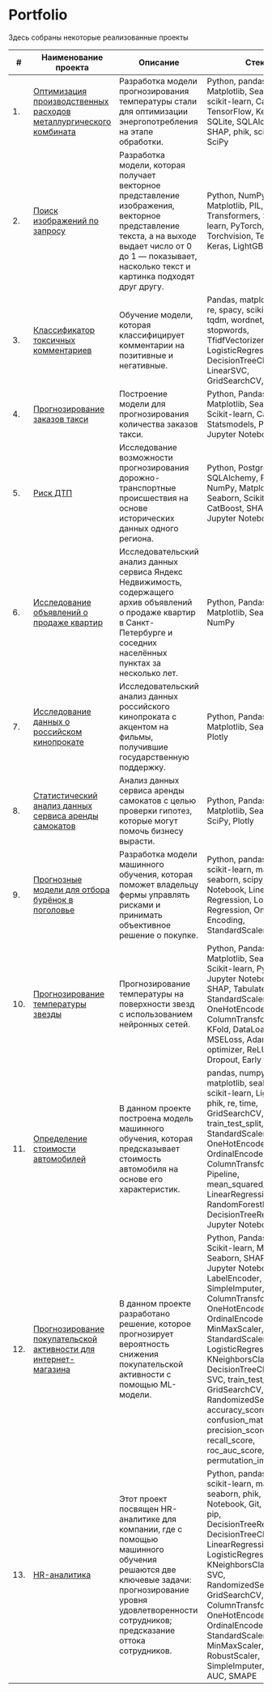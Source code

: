 # Portfolio

Здесь собраны некоторые реализованные проекты

| #    | Наименование проекта                | Описание                                                     | Стек                                                         |
| ---- | ------------------------------------------------------------ | ------------------------------------------------------------ | ------------------------------------------------------------ |
| 1.   | [Оптимизация производственных расходов металлургического комбината](https://github.com/leesunah/Practicum_projects/tree/main/metallurgical_plant) | Разработка модели прогнозирования температуры стали для оптимизации энергопотребления на этапе обработки. | Python, pandas, NumPy, Matplotlib, Seaborn, scikit-learn, CatBoost, TensorFlow, Keras, SQLite, SQLAlchemy, SHAP, phik, scikeras, SciPy       |
| 2.   | [Поиск изображений по запросу](https://github.com/leesunah/Practicum_projects/tree/main/search%20images%20by%20request)| Разработка модели, которая получает векторное представление изображения, векторное представление текста, а на выходе выдает число от 0 до 1 — показывает, насколько текст и картинка подходят друг другу. | Python, NumPy, Pandas, Matplotlib, PIL, NLTK, Transformers, Scikit-learn, PyTorch, Torchvision, TensorFlow, Keras, LightGBM       |
| 3.   | [Классификатор токсичных комментариев](https://github.com/leesunah/Practicum_projects/tree/main/comment%20classifier)| Обучение модели, которая классифицирует комментарии на позитивные и негативные. | Pandas, matplotlib, nltk, re, spacy, scikit-learn, tqdm, wordnet, stopwords, TfidfVectorizer, LogisticRegression, DecisionTreeClassifier, LinearSVC, GridSearchCV, f1_score       |
| 4.   | [Прогнозирование заказов такси](https://github.com/leesunah/Practicum_projects/tree/main/taxi%20order%20forecasting)| Построение модели для прогнозирования количества заказов такси. | Python, Pandas, NumPy, Matplotlib, Seaborn, Scikit-learn, CatBoost, Statsmodels, Phik, Jupyter Notebook       |
| 5.   | [Риск ДТП](https://github.com/leesunah/Practicum_projects/tree/main/risk%20of%20accident)| Исследование возможности прогнозирования дорожно-транспортные происшествия на основе исторических данных одного региона.  | Python, PostgreSQL, SQLAlchemy, Pandas, NumPy, Matplotlib, Seaborn, Scikit-learn, CatBoost, SHAP, Phik, Jupyter Notebook       |
| 6.   | [Исследование объявлений о продаже квартир](https://github.com/leesunah/Practicum_projects/tree/main/apartment_sale_ads)| Исследовательский анализ данных сервиса Яндекс Недвижимость, содержащего архив объявлений о продаже квартир в Санкт-Петербурге и соседних населённых пунктах за несколько лет.  | Python, Pandas, Matplotlib, Seaborn, NumPy       |
| 7.   | [Исследование данных о российском кинопрокате](https://github.com/leesunah/Practicum_projects/tree/main/russian_film_distribution)| Исследовательский анализ данных российского кинопроката с акцентом на фильмы, получившие государственную поддержку.   | Python, Pandas, NumPy, Matplotlib, Seaborn, Plotly       |
| 8.   | [Статистический анализ данных сервиса аренды самокатов](https://github.com/leesunah/Practicum_projects/tree/main/scooter_rental_service)|  Анализ данных сервиса аренды самокатов с целью проверки гипотез, которые могут помочь бизнесу вырасти.   | Python, Pandas, NumPy, Matplotlib, Seaborn, SciPy, Plotly       |
| 9.   | [Прогнозные модели для отбора бурёнок в поголовье](https://github.com/leesunah/Practicum_projects/tree/main/selection_of_cows)|  Разработка модели машинного обучения, которая поможет владельцу фермы управлять рисками и принимать объективное решение о покупке.   | Python, pandas, numpy, scikit-learn, matplotlib, seaborn, scipy, Jupyter Notebook, Linear Regression, Logistic Regression, One-Hot Encoding, StandardScaler       |
| 10.   | [Прогнозирование температуры звезды](https://github.com/leesunah/Practicum_projects/tree/main/star_temperature)|  Прогнозирование температуры на поверхности звезд с использованием нейронных сетей.   | Python, Pandas, NumPy, Matplotlib, Seaborn, Scikit-learn, PyTorch, Jupyter Notebook, Phik, SHAP, Tabulate, StandardScaler, OneHotEncoder, ColumnTransformer, KFold, DataLoader, MSELoss, Adam optimizer, ReLU, Dropout, Early Stopping       |
| 11.   | [Определение стоимости автомобилей](https://github.com/leesunah/Practicum_projects/tree/main/cost_of_cars)|  В данном проекте построена модель машинного обучения, которая предсказывает стоимость автомобиля на основе его характеристик.   | pandas, numpy, matplotlib, seaborn, scikit-learn, LightGBM, phik, re, time, GridSearchCV, train_test_split, StandardScaler, OneHotEncoder, OrdinalEncoder, ColumnTransformer, Pipeline, mean_squared_error, LinearRegression, RandomForestRegressor, DecisionTreeRegressor, Jupyter Notebook       |
| 12.   | [Прогнозирование покупательской активности для интернет-магазина](https://github.com/leesunah/Practicum_projects/tree/main/forecasting_customer_activity)|  В данном проекте разработано решение, которое прогнозирует вероятность снижения покупательской активности с помощью ML-модели.   | Python, Pandas, NumPy, Scikit-learn, Matplotlib, Seaborn, SHAP, Phik, Jupyter Notebook, LabelEncoder, SimpleImputer, Pipeline, ColumnTransformer, OneHotEncoder, OrdinalEncoder, MinMaxScaler, StandardScaler, LogisticRegression, KNeighborsClassifier, DecisionTreeClassifier, SVC, train_test_split, GridSearchCV, RandomizedSearchCV, accuracy_score, confusion_matrix, precision_score, recall_score, roc_auc_score, permutation_importance      |
| 13.   | [HR-аналитика](https://github.com/leesunah/Practicum_projects/tree/main/hr_analytics)|  Этот проект посвящен HR-аналитике для компании, где с помощью машинного обучения решаются две ключевые задачи: прогнозирование уровня удовлетворенности сотрудников; предсказание оттока сотрудников.   | Python, pandas, numpy, scikit-learn, matplotlib, seaborn, phik, Jupyter Notebook, Git, GitHub, pip, DecisionTreeRegressor, DecisionTreeClassifier, LinearRegression, LogisticRegression, KNeighborsClassifier, SVC, RandomizedSearchCV, GridSearchCV, Pipeline, ColumnTransformer, OneHotEncoder, OrdinalEncoder, StandardScaler, MinMaxScaler, RobustScaler, SimpleImputer, ROC-AUC, SMAPE      |
